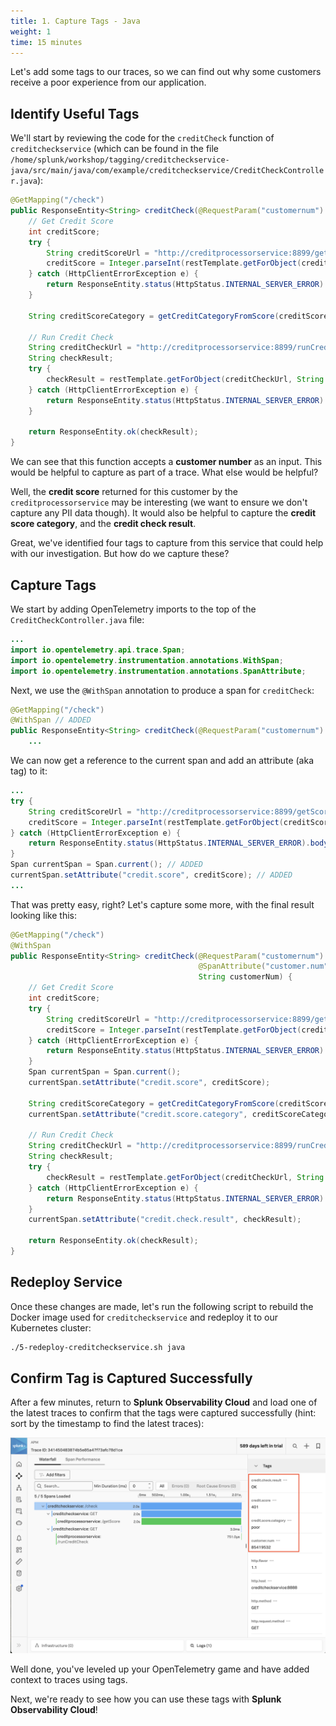 ```yaml
---
title: 1. Capture Tags - Java
weight: 1
time: 15 minutes
---
```


Let's add some tags to our traces, so we can find out why some customers receive a poor experience from our application.

## Identify Useful Tags

We'll start by reviewing the code for the `creditCheck` function of `creditcheckservice` (which can be found in the file `/home/splunk/workshop/tagging/creditcheckservice-java/src/main/java/com/example/creditcheckservice/CreditCheckController.java`):

```java
@GetMapping("/check")
public ResponseEntity<String> creditCheck(@RequestParam("customernum") String customerNum) {
    // Get Credit Score
    int creditScore;
    try {
        String creditScoreUrl = "http://creditprocessorservice:8899/getScore?customernum=" + customerNum;
        creditScore = Integer.parseInt(restTemplate.getForObject(creditScoreUrl, String.class));
    } catch (HttpClientErrorException e) {
        return ResponseEntity.status(HttpStatus.INTERNAL_SERVER_ERROR).body("Error getting credit score");
    }

    String creditScoreCategory = getCreditCategoryFromScore(creditScore);

    // Run Credit Check
    String creditCheckUrl = "http://creditprocessorservice:8899/runCreditCheck?customernum=" + customerNum + "&score=" + creditScore;
    String checkResult;
    try {
        checkResult = restTemplate.getForObject(creditCheckUrl, String.class);
    } catch (HttpClientErrorException e) {
        return ResponseEntity.status(HttpStatus.INTERNAL_SERVER_ERROR).body("Error running credit check");
    }

    return ResponseEntity.ok(checkResult);
}
```

We can see that this function accepts a **customer number** as an input.  This would be helpful to capture as part of a trace.  What else would be helpful?

Well, the **credit score** returned for this customer by the `creditprocessorservice` may be interesting (we want to ensure we don't capture any PII data though).  It would also be helpful to capture the **credit score category**, and the **credit check result**.

Great, we've identified four tags to capture from this service that could help with our investigation.  But how do we capture these?

## Capture Tags

We start by adding OpenTelemetry imports to the top of the `CreditCheckController.java` file:

```java
...
import io.opentelemetry.api.trace.Span;
import io.opentelemetry.instrumentation.annotations.WithSpan;
import io.opentelemetry.instrumentation.annotations.SpanAttribute;
```

Next, we use the `@WithSpan` annotation to produce a span for `creditCheck`:

```java
@GetMapping("/check")
@WithSpan // ADDED
public ResponseEntity<String> creditCheck(@RequestParam("customernum") String customerNum) {
    ...
```

We can now get a reference to the current span and add an attribute (aka tag) to it:

```java
...
try {
    String creditScoreUrl = "http://creditprocessorservice:8899/getScore?customernum=" + customerNum;
    creditScore = Integer.parseInt(restTemplate.getForObject(creditScoreUrl, String.class));
} catch (HttpClientErrorException e) {
    return ResponseEntity.status(HttpStatus.INTERNAL_SERVER_ERROR).body("Error getting credit score");
}
Span currentSpan = Span.current(); // ADDED
currentSpan.setAttribute("credit.score", creditScore); // ADDED
...
```

That was pretty easy, right?  Let's capture some more, with the final result looking like this:

```java
@GetMapping("/check")
@WithSpan
public ResponseEntity<String> creditCheck(@RequestParam("customernum")
                                          @SpanAttribute("customer.num")
                                          String customerNum) {
    // Get Credit Score
    int creditScore;
    try {
        String creditScoreUrl = "http://creditprocessorservice:8899/getScore?customernum=" + customerNum;
        creditScore = Integer.parseInt(restTemplate.getForObject(creditScoreUrl, String.class));
    } catch (HttpClientErrorException e) {
        return ResponseEntity.status(HttpStatus.INTERNAL_SERVER_ERROR).body("Error getting credit score");
    }
    Span currentSpan = Span.current();
    currentSpan.setAttribute("credit.score", creditScore);

    String creditScoreCategory = getCreditCategoryFromScore(creditScore);
    currentSpan.setAttribute("credit.score.category", creditScoreCategory);

    // Run Credit Check
    String creditCheckUrl = "http://creditprocessorservice:8899/runCreditCheck?customernum=" + customerNum + "&score=" + creditScore;
    String checkResult;
    try {
        checkResult = restTemplate.getForObject(creditCheckUrl, String.class);
    } catch (HttpClientErrorException e) {
        return ResponseEntity.status(HttpStatus.INTERNAL_SERVER_ERROR).body("Error running credit check");
    }
    currentSpan.setAttribute("credit.check.result", checkResult);

    return ResponseEntity.ok(checkResult);
}
```

## Redeploy Service

Once these changes are made, let's run the following script to rebuild the Docker image used for `creditcheckservice` and redeploy it to our Kubernetes cluster:

``` bash
./5-redeploy-creditcheckservice.sh java
```

## Confirm Tag is Captured Successfully

After a few minutes, return to **Splunk Observability Cloud** and load one of the latest traces to confirm that the tags were captured successfully (hint: sort by the timestamp to find the latest traces):

**![Trace with Attributes](../images/trace_with_attributes.png)**

Well done, you've leveled up your OpenTelemetry game and have added context to traces using tags.

Next, we're ready to see how you can use these tags with **Splunk Observability Cloud**!

